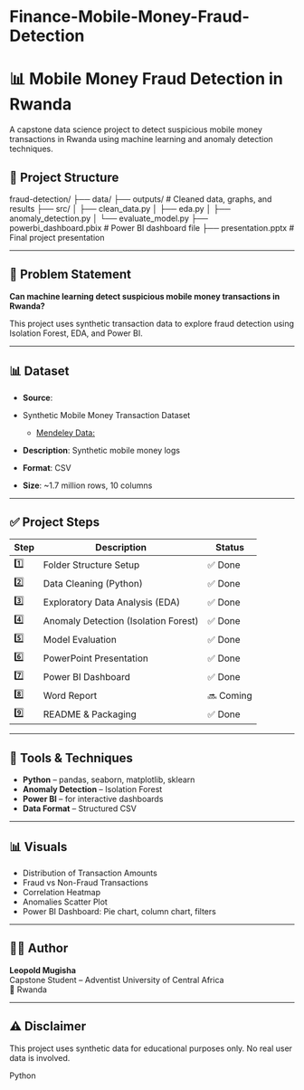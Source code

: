 # Finance-Mobile-Money-Fraud-Detection

# 📊 Mobile Money Fraud Detection in Rwanda

A capstone data science project to detect suspicious mobile money transactions in Rwanda using machine learning and anomaly detection techniques.


## 📁 Project Structure

fraud-detection/
├── data/ 
├── outputs/ # Cleaned data, graphs, and results
├── src/
│ ├── clean_data.py
│ ├── eda.py
│ ├── anomaly_detection.py
│ └── evaluate_model.py
├── powerbi_dashboard.pbix # Power BI dashboard file
├── presentation.pptx # Final project presentation

---

## 🧠 Problem Statement

**Can machine learning detect suspicious mobile money transactions in Rwanda?**

This project uses synthetic transaction data to explore fraud detection using Isolation Forest, EDA, and Power BI.

---

## 📊 Dataset

- **Source**:
- Synthetic Mobile Money Transaction Dataset
  - [Mendeley Data:](https://data.mendeley.com/datasets/zhj366m53p/2?utm_source)
    
- **Description**: Synthetic mobile money logs
- **Format**: CSV
- **Size**: ~1.7 million rows, 10 columns

---

## ✅ Project Steps

| Step | Description                             | Status    |
|------|-----------------------------------------|-----------|
| 1️⃣   | Folder Structure Setup                  | ✅ Done   |
| 2️⃣   | Data Cleaning (Python)                  | ✅ Done   |
| 3️⃣   | Exploratory Data Analysis (EDA)         | ✅ Done   |
| 4️⃣   | Anomaly Detection (Isolation Forest)    | ✅ Done   |
| 5️⃣   | Model Evaluation                        | ✅ Done   |
| 6️⃣   | PowerPoint Presentation                 | ✅ Done   |
| 7️⃣   | Power BI Dashboard                      | ✅ Done   |
| 8️⃣   | Word Report                             | 🔜 Coming | ////////////////////////////////////////////
| 9️⃣   | README & Packaging                      | ✅ Done   |

---

## 🧪 Tools & Techniques

- **Python** – pandas, seaborn, matplotlib, sklearn
- **Anomaly Detection** – Isolation Forest
- **Power BI** – for interactive dashboards
- **Data Format** – Structured CSV

---

## 📊 Visuals

- Distribution of Transaction Amounts
- Fraud vs Non-Fraud Transactions
- Correlation Heatmap
- Anomalies Scatter Plot
- Power BI Dashboard: Pie chart, column chart, filters

---

## 🙋‍♂️ Author

**Leopold Mugisha**  
Capstone Student – Adventist University of Central Africa  
📍 Rwanda  

---

## ⚠️ Disclaimer

This project uses synthetic data for educational purposes only. No real user data is involved.



Python
